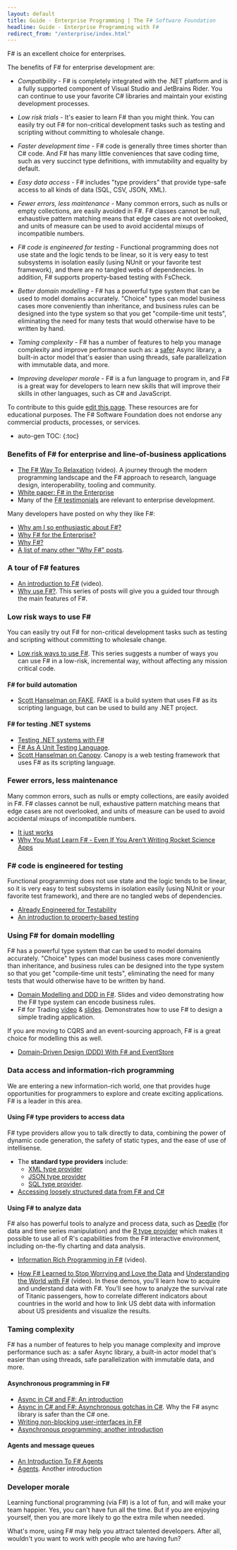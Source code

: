 ```yaml
---
layout: default
title: Guide - Enterprise Programming | The F# Software Foundation
headline: Guide - Enterprise Programming with F#
redirect_from: "/enterprise/index.html"
---
```


F# is an excellent choice for enterprises.

The benefits of F# for enterprise development are:

* *Compatibility* - F# is completely integrated with the .NET platform and is a fully supported component of Visual Studio and JetBrains Rider. You can continue to use your favorite C# libraries and maintain your existing development processes.

* *Low risk trials* - It's easier to learn F# than you might think. You can easily try out 
  F# for non-critical development tasks such as testing and scripting without committing to wholesale change.

* *Faster development time* - F# code is generally three times shorter than C# code. And F#
  has many little conveniences that save coding time, such as very succinct type definitions,
  with immutability and equality by default.

* *Easy data access* - F# includes "type providers" that provide type-safe access to all kinds of data (SQL, CSV, JSON, XML).

* *Fewer errors, less maintenance* - Many common errors, such as nulls or empty collections, are easily avoided in F#.
  F# classes cannot be null, exhaustive pattern matching means that edge cases are not overlooked,
  and units of measure can be used to avoid accidental mixups of incompatible numbers.

* *F# code is engineered for testing* - Functional programming does not use state and the logic tends to be linear,
  so it is very easy to test subsystems in isolation easily (using NUnit or your favorite test framework),
  and there are no tangled webs of dependencies. 
  In addition, F# supports property-based testing with FsCheck.

* *Better domain modelling* - F# has a powerful type system that can be used to model domains accurately.
  "Choice" types can model business cases more conveniently than inheritance, and business rules
  can be designed into the type system so that you get "compile-time unit tests", eliminating the need 
  for many tests that would otherwise have to be written by hand.

* *Taming complexity* - F# has a number of features to help you manage complexity and improve performance such as:
  a [safer](http://tomasp.net/blog/csharp-async-gotchas.aspx/) Async library,
  a built-in actor model that's easier than using threads,
  safe parallelization with immutable data, and more.

* *Improving developer morale* - F# is a fun language to program in, and F# is a great way for developers
  to learn new skills that will improve their skills in other languages, such as C# and JavaScript.

<div class="jumbotron visible-lg calloutBox" id="how-to-add-testimonial"> 
    <p>To contribute to this guide <a href="https://github.com/fsharp/fsfoundation/edit/gh-pages/guides/enterprise/index.md">edit this page</a>. These resources are for educational purposes. The F# Software Foundation does not endorse any commercial products, processes, or services.</p>
</div>              

* auto-gen TOC:
{:toc}


### Benefits of F# for enterprise and line-of-business applications

* [The F# Way To Relaxation](https://vimeo.com/113594249) (video).
  A journey through the modern programming landscape and the F# approach to research, language design, interoperability, tooling and community.
* [White paper: F# in the Enterprise](https://msdn.microsoft.com/en-US/vstudio/gg634701)
* Many of the [F# testimonials](http://fsharp.org/testimonials/) are relevant to enterprise development.

Many developers have posted on why they like F#:

* [Why am I so enthusiastic about F#?](http://fpbridge.co.uk/why-fsharp.html)
* [Why F# for the Enterprise?](http://dotnetmeditations.com/blog/2014/6/12/why-should-you-try-f)
* [Why F#?](http://davefancher.com/2013/01/27/why-f/)
* [A list of many other "Why F#" posts](https://sergeytihon.wordpress.com/2013/03/24/why-f-by-f-weekly/).

### A tour of F# features ###

* [An introduction to F#](https://channel9.msdn.com/blogs/pdc2008/tl11) (video).
* [Why use F#?](http://fsharpforfunandprofit.com/series/why-use-fsharp.html).
  This series of posts will give you a guided tour through the main features of F#.
  
### Low risk ways to use F# ###

You can easily try out F# for non-critical development tasks such as testing and scripting without committing to wholesale change.
  
* [Low risk ways to use F#](http://fsharpforfunandprofit.com/series/low-risk-ways-to-use-fsharp-at-work.html).
  This series suggests a number of ways you can use F# in a low-risk, incremental way,
  without affecting any mission critical code.
  
#### F# for build automation
  
* [Scott Hanselman on FAKE](http://www.hanselman.com/blog/ExploringFAKEAnFBuildSystemForAllOfNET.aspx).
  FAKE is a build system that uses F# as its scripting language, but can be used to build any .NET project.
  
#### F# for testing .NET systems
  
* [Testing .NET systems with F#](http://www.slideshare.net/bartelink/testing-cinfdublinaltnet2013)  
* [F# As A Unit Testing Language](http://trelford.com/blog/post/fstestlang.aspx).  
* [Scott Hanselman on Canopy](http://www.hanselman.com/blog/NuGetPackageOfTheWeekCanopyWebTestingFrameworkWithF.aspx).
  Canopy is a web testing framework that uses F# as its scripting language.

### Fewer errors, less maintenance

Many common errors, such as nulls or empty collections, are easily avoided in F#.
F# classes cannot be null, exhaustive pattern matching means that edge cases are not overlooked,
and units of measure can be used to avoid accidental mixups of incompatible numbers.
  
* [It just works](https://neildanson.wordpress.com/2014/03/04/it-just-works/)
* [Why You Must Learn F# - Even If You Aren’t Writing Rocket Science Apps](http://www.codemag.com/Article/1203081)

### F# code is engineered for testing

Functional programming does not use state and the logic tends to be linear,
so it is very easy to test subsystems in isolation easily (using NUnit or your favorite test framework),
and there are no tangled webs of dependencies. 
  
* [Already Engineered for Testability](http://jackfoxy.com/fsharp-already-engineered-for-testability/)
* [An introduction to property-based testing](http://fsharpforfunandprofit.com/posts/property-based-testing/)
  
### Using F# for domain modelling  

F# has a powerful type system that can be used to model domains accurately.
"Choice" types can model business cases more conveniently than inheritance, and business rules
can be designed into the type system so that you get "compile-time unit tests", eliminating the need 
for many tests that would otherwise have to be written by hand.
  
* [Domain Modelling and DDD in F#](http://fsharpforfunandprofit.com/ddd/).
  Slides and video demonstrating how the F# type system can encode business rules.
* F# for Trading [video](https://www.youtube.com/watch?v=OonLCmLeQUQ) & [slides](http://www.slideshare.net/ptrelford/f-for-trading).
  Demonstrates how to use F# to design a simple trading application.

If you are moving to CQRS and an event-sourcing approach, F# is a great choice for modelling this as well. 

* [Domain-Driven Design (DDD) With F# and EventStore](http://gorodinski.com/blog/2013/02/17/domain-driven-design-with-fsharp-and-eventstore/)
  
### Data access and information-rich programming

We are entering a new information-rich world, one that provides huge opportunities for programmers
to explore and create exciting applications. F# is a leader in this area.


#### Using F# type providers to access data

F# type providers allow you to talk directly to data, combining the power of dynamic code generation, 
the safety of static types, and the ease of use of intellisense. 

* The **standard type providers** include:
  * [XML type provider](http://fsharp.github.io/FSharp.Data/library/XmlProvider.html)
  * [JSON type provider](http://fsharp.github.io/FSharp.Data/library/JsonProvider.html)
  * [SQL type provider](http://msdn.microsoft.com/en-us/library/hh361033.aspx).
* [Accessing loosely structured data from F# and C#](http://tomasp.net/blog/goto-loosely-structured-data.aspx/index.html)

#### Using F# to analyze data

F# also has powerful tools to analyze and process data, such as [Deedle](http://fslab.org/Deedle/) (for data and time series manipulation)
and the [R type provider](http://fslab.org/RProvider/) which makes it possible to use all of R's capabilities from the F# interactive environment,
including on-the-fly charting and data analysis.

* [Information Rich Programming in F#](https://channel9.msdn.com/Blogs/Charles/C9-Lectures-Donna-Malayeri-F-30-Information-Rich-Programming-1-of-1) (video).

* [How F# Learned to Stop Worrying and Love the Data](https://channel9.msdn.com/posts/Tomas-Petricek-How-F-Learned-to-Stop-Worrying-and-Love-the-Data) and [Understanding the World with F#](https://channel9.msdn.com/posts/Understanding-the-World-with-F) (video).
  In these demos, you'll learn how to acquire and understand data with F#.
  You'll see how to analyze the survival rate of Titanic passengers, how to correlate different indicators 
  about countries in the world and how to link US debt data with information about US presidents and visualize the results. 

### Taming complexity

F# has a number of features to help you manage complexity and improve performance such as:
a safer Async library,
a built-in actor model that's easier than using threads,
safe parallelization with immutable data, and more.
  
#### Asynchronous programming in F# ####

  * [Async in C# and F#: An introduction](http://tomasp.net/blog/csharp-fsharp-async-intro.aspx/)
  * [Async in C# and F#: Asynchronous gotchas in C#](http://tomasp.net/blog/csharp-async-gotchas.aspx/). Why the F# async library is safer than the C# one.
  * [Writing non-blocking user-interfaces in F#](http://tomasp.net/blog/async-non-blocking-gui.aspx/) 
  * [Asynchronous programming: another introduction](http://fsharpforfunandprofit.com/posts/concurrency-async-and-parallel/)

#### Agents and message queues ####

  * [An Introduction To F# Agents](http://www.developerfusion.com/article/139804/an-introduction-to-f-agents/)
  * [Agents](http://fsharpforfunandprofit.com/posts/concurrency-actor-model/). Another introduction

### Developer morale

Learning functional programming (via F#) is a lot of fun, and will make your team happier. 
Yes, you can't have fun all the time. But if you are enjoying yourself, then you are more likely to go the extra mile when needed.

What's more, using F# may help you attract talented developers. After all, wouldn't you want to work with people who are having fun?
